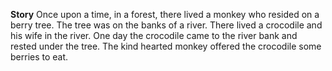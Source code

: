 **Story**
Once upon a time, in a forest, there lived a monkey who resided on a berry tree. The tree was on the banks of a river. There lived a crocodile and his wife in the river. One day the crocodile came to the river bank and rested under the tree. The kind hearted monkey offered the crocodile some berries to eat.
